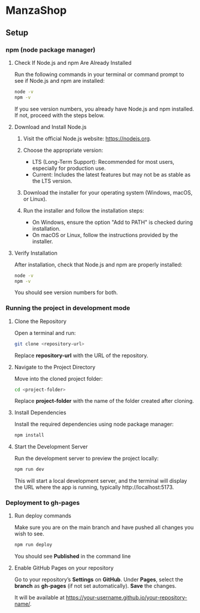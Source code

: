 # ManzaShop

## Setup

### npm (node package manager)

1. Check If Node.js and npm Are Already Installed

   Run the following commands in your terminal or command prompt to see if Node.js and npm are installed:

   ```bash
   node -v
   npm -v
   ```

   If you see version numbers, you already have Node.js and npm installed. If not, proceed with the steps below.

2. Download and Install Node.js

   1. Visit the official Node.js website: https://nodejs.org.
   2. Choose the appropriate version:

      - LTS (Long-Term Support): Recommended for most users, especially for production use.
      - Current: Includes the latest features but may not be as stable as the LTS version.

   3. Download the installer for your operating system (Windows, macOS, or Linux).
   4. Run the installer and follow the installation steps:

      - On Windows, ensure the option "Add to PATH" is checked during installation.
      - On macOS or Linux, follow the instructions provided by the installer.

3. Verify Installation

   After installation, check that Node.js and npm are properly installed:

   ```bash
   node -v
   npm -v
   ```

   You should see version numbers for both.

### Running the project in development mode

1. Clone the Repository

   Open a terminal and run:

   ```bash
   git clone <repository-url>
   ```

   Replace **repository-url** with the URL of the repository.

2. Navigate to the Project Directory

   Move into the cloned project folder:

   ```bash
   cd <project-folder>
   ```

   Replace **project-folder** with the name of the folder created after cloning.

3. Install Dependencies

   Install the required dependencies using node package manager:

   ```bash
   npm install
   ```

4. Start the Development Server

   Run the development server to preview the project locally:

   ```bash
   npm run dev
   ```

   This will start a local development server, and the terminal will display the URL where the app is running, typically http://localhost:5173.

### Deployment to gh-pages

1. Run deploy commands

   Make sure you are on the main branch and have pushed all changes you wish to see.

   ```bash
   npm run deploy
   ```

   You should see **Published** in the command line

2. Enable GitHub Pages on your repository

   Go to your repository’s **Settings** on **GitHub**.
   Under **Pages**, select the **branch** as **gh-pages** (if not set automatically).
   **Save** the changes.

   It will be available at https://your-username.github.io/your-repository-name/.
